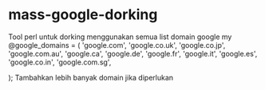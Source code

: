 # mass-google-dorking
Tool perl untuk dorking menggunakan semua list domain google
my @google_domains = (
    'google.com',
    'google.co.uk',
    'google.co.jp',
    'google.com.au',
    'google.ca',
    'google.de',
    'google.fr',
    'google.it',
    'google.es',
    'google.co.in',
    'google.com.sg',

);
Tambahkan lebih banyak domain jika diperlukan
